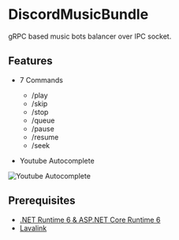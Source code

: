 # DiscordMusicBundle
gRPC based music bots balancer over IPC socket.

## Features

- 7 Commands
  - /play
  - /skip
  - /stop
  - /queue
  - /pause
  - /resume
  - /seek


- Youtube Autocomplete 

![Youtube Autocomplete](https://cdn.discordapp.com/attachments/929788993669845002/929789151505690624/Youtube_Autocomplete.gif)

## Prerequisites

- [.NET Runtime 6 & ASP.NET Core Runtime 6](https://dotnet.microsoft.com/en-us/download/dotnet/6.0)
- [Lavalink](https://github.com/freyacodes/Lavalink)
